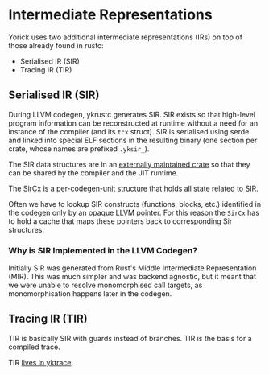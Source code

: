 # Intermediate Representations

Yorick uses two additional intermediate representations (IRs) on top of those
already found in rustc:

 * Serialised IR (SIR)
 * Tracing IR (TIR)

## Serialised IR (SIR)

During LLVM codegen, ykrustc generates SIR. SIR exists so that high-level
program information can be reconstructed at runtime without a need for an
instance of the compiler (and its `tcx` struct). SIR is serialised using serde
and linked into special ELF sections in the resulting binary (one section per
crate, whose names are prefixed `.yksir_`).

The SIR data structures are in an
[externally maintained crate](https://github.com/softdevteam/yk/tree/master/ykpack)
so that they can be shared by the compiler and the JIT runtime.

The
[SirCx](https://github.com/softdevteam/ykrustc/blob/master/src/librustc/sir.rs)
is a per-codegen-unit structure that holds all state related to SIR.

Often we have to lookup SIR constructs (functions, blocks, etc.) identified in
the codegen only by an opaque LLVM pointer. For this reason the `SirCx` has to
hold a cache that maps these pointers back to corresponding Sir structures.

### Why is SIR Implemented in the LLVM Codegen?

Initially SIR was generated from Rust's Middle Intermediate Representation
(MIR). This was much simpler and was backend agnostic, but it meant that we
were unable to resolve monomorphised call targets, as monomorphisation happens
later in the codegen.

## Tracing IR (TIR)

TIR is basically SIR with guards instead of branches. TIR is the basis for a
compiled trace.

TIR [lives in yktrace](https://github.com/softdevteam/yk/tree/master/yktrace).
